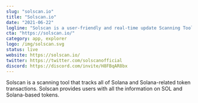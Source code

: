 ```yaml
---
slug: "solscan.io"
title: "Solscan.io"
date: "2021-06-22"
logline: "Solscan is a user-friendly and real-time update Scanning Tool for the Solana Ecosystem."
cta: "https://solscan.io/"
category: app, explorer
logo: /img/solscan.svg
status: live
website: https://solscan.io/
twitter: https://twitter.com/solscanofficial	
discord: https://discord.com/invite/H8FBqAR8bx
---
```

Solscan is a scanning tool that tracks all of Solana and Solana-related token transactions. Solscan provides users with all the information on SOL and Solana-based tokens.
